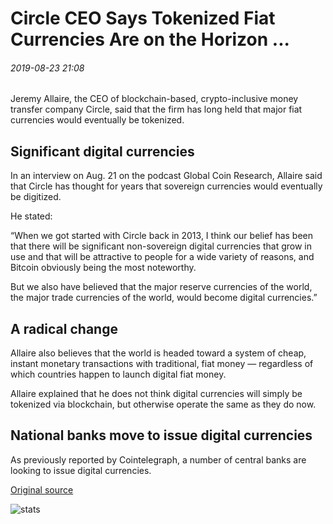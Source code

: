 # Circle CEO Says Tokenized Fiat Currencies Are on the Horizon ...

###### 2019-08-23 21:08

Jeremy Allaire, the CEO of blockchain-based, crypto-inclusive money transfer company Circle, said that the firm has long held that major fiat currencies would eventually be tokenized.

## Significant digital currencies

In an interview on Aug. 21 on the podcast Global Coin Research, Allaire said that Circle has thought for years that sovereign currencies would eventually be digitized.

He stated:

“When we got started with Circle back in 2013, I think our belief has been that there will be significant non-sovereign digital currencies that grow in use and that will be attractive to people for a wide variety of reasons, and Bitcoin obviously being the most noteworthy.

But we also have believed that the major reserve currencies of the world, the major trade currencies of the world, would become digital currencies.”

## A radical change

Allaire also believes that the world is headed toward a system of cheap, instant monetary transactions with traditional, fiat money — regardless of which countries happen to launch digital fiat money.

Allaire explained that he does not think digital currencies will simply be tokenized via blockchain, but otherwise operate the same as they do now.

## National banks move to issue digital currencies

As previously reported by Cointelegraph, a number of central banks are looking to issue digital currencies.

[Original source](https://cointelegraph.com/news/circle-ceo-says-tokenized-fiat-currencies-are-on-the-horizon)

![stats](https://c.statcounter.com/11760860/0/a89fa40b/1/ "stats")